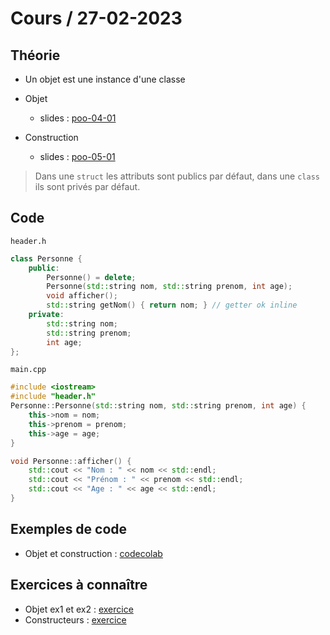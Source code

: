 # Cours / 27-02-2023

## Théorie 
- Un objet est une instance d'une classe
  
- Objet 
  - slides : [poo-04-01](https://cyberlearn.hes-so.ch/pluginfile.php/4250429/mod_resource/content/0/poo-04-01%20-%20Classes%20et%20objets%20TDA.pdf)
- Construction
  - slides : [poo-05-01](https://cyberlearn.hes-so.ch/pluginfile.php/4250435/mod_resource/content/0/poo-05-01%20-%20Constructeur%20-%20Destructeur.pdf)

> Dans une `struct` les attributs sont publics par défaut, dans une `class` ils sont privés par défaut.

## Code
`header.h`
```cpp
class Personne {
    public:
        Personne() = delete;
        Personne(std::string nom, std::string prenom, int age);
        void afficher();
        std::string getNom() { return nom; } // getter ok inline
    private:
        std::string nom;
        std::string prenom;
        int age;
};
```

`main.cpp`
```cpp
#include <iostream>
#include "header.h"
Personne::Personne(std::string nom, std::string prenom, int age) {
    this->nom = nom;
    this->prenom = prenom;
    this->age = age;
}

void Personne::afficher() {
    std::cout << "Nom : " << nom << std::endl;
    std::cout << "Prénom : " << prenom << std::endl;
    std::cout << "Age : " << age << std::endl;
}
```

## Exemples de code
- Objet et construction : [codecolab](https://codecollab.io/@tmaulaz/object-initialization)

## Exercices à connaître
- Objet ex1 et ex2 : [exercice](https://github.com/tony-maulaz/poo-exercices/blob/main/ex40-objects.md)
- Constructeurs : [exercice](https://github.com/tony-maulaz/poo-exercices/blob/main/ex50-constructeur.md)
